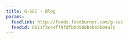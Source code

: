 ```yaml
---
title: G-SEC - Blog
params:
  feedlink: http://feeds.feedburner.com/g-sec
  feedid: 6511f3c44ff9fdfbbd9b6b4b69b04a7c
---
```

